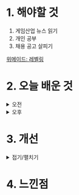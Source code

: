
# 1. 해야할 것

1. 게임산업 뉴스 읽기 
2. 개인 공부  
3. 채용 공고 살피기

[위메이드: 레벨링](https://www.wanted.co.kr/wd/217668)

# 2. 오늘 배운 것

<details>
<summary>오전</summary>

### 오늘의 뉴스

■ 볼텍스 게이밍, 블록체인 '크로마'와 전략적 파트너십 체결 
'볼텍스게이밍 (Vortex Gaming)'은 이더리움 레이어2 블록체인 '크로마 (Kroma)'와 전략적 파트너십을 체결했다고 13일 밝혔습니다. 게임 미디어 인벤(INVEN)의 웹3 계열사인 볼텍스게이밍은 콘텐츠 기반의 게임 커뮤니티로니어 프로토콜을 비롯해 마브렉스, 메타보라 싱가폴, 아이오트러스트 등 유명 웹3 업체들과 파트너십을 맺고 있습니다.

■ 시리즈 신작 AFK: 새로운 여정, 사전예약 시작
릴리스 게임즈(LILITH Games)는 자사에서 개발하고, 글로벌 게임 퍼블리셔 파라이트 게임즈(Farlight Games)에서 서비스하는 오픈필드 방치형 RPG 최신작 AFK: 새로운 여정(AFK Journey)의 사전예약 이벤트를 플레이스토어, 앱스토어 등 주요 앱마켓과 공식 홈페이지를 통해 진행한다고 오늘 공식 발표했습니다. 

■ 배그, 배그M, '뉴진스'와 콜라보 진행
크래프톤(대표 김창한)의 PUBG: 배틀그라운드와 배틀그라운드 모바일이 그룹 '뉴진스'와 대규모 컬래버레이션을 진행합니다. 이번 컬래버레이션을 통해 배틀그라운드와 배틀그라운드 모바일 이용자는 배틀그라운드 x 뉴진스 테마의 인게임 콘텐츠와 아이템을 게임 속에서 만나볼 수 있게 됩니다.

■ 서든어택 챔피언십 2024 시즌1 결승, 6월 15일 진행
넥슨의 FPS 게임 '서든어택' 공식 e스포츠 리그 '2024 서든어택 챔피언십 시즌 1'의 결승전이 6월 15일 진행됩니다. 5년 만에 전경기 오프라인으로 개막한 이번 대회는 대회 기간 내내 공식 클랜 간 치열한 경쟁이 이어져왔으며, 결승전은 오는 15일 오후 5시부터 서울 삼성동 프릭업 스튜디오 진행됩니다.

■ 엔씨 프로젝트 BSS, '호연'으로 이름 확정, 하반기 출시 
엔씨소프트가 스위칭 RPG 신작 '호연'의 BI와 티저 사이트를 13일 공개했습니다. 호연은 주인공 '유설'의 가문 '호연문'에서 유래한 단어로 '인연을 지키다'라는 호연문의 정신을 뜻합니다.

■ 윤석열 정부의 게임정책, 생성형 AI 시대에 맞춰야 
윤석열 정부의 지난 3년 게임 정책을 평가하는 포럼이 일간스포츠 주최로 12일 서울 중구 KG타워에서 개최됐습니다. 주최 측은 "게임 이용자 니즈는 점점 까다로워지고, 해외게임사의 진출은 나날이 확장하고 있다"며 "현재 우리 게임산업이 위기지만, 글로벌 시장의 진출로 이어지는 기회가 마련되길 기대한다"라고 바랐습니다.

■ '테일즈 오브 켄제라: 자우', 무료 체험판 공개
EA Originals와 Surgent Studios는 12일 액션 어드벤처 게임 '테일즈 오브 켄제라: 자우'의 무료 체험판을 6월 11일 PlayStation 5, Xbox Series X|S, PC용으로 공개한다고 밝혔습니다. 또한, 데모 공개와 함께 한정된 기간 동안 테일즈 오브 켄제라:자우를 25% 할인된 가격에 판매한하며, 첫 번째 업데이트인 1.1패치가 적용되어 게임플레이 개선 및 버그 수정이 적용됐습니다.
</details>


<details>
<summary>오후</summary>


</details>




# 3. 개선


<details>
<summary>접기/펼치기</summary>


</details>



# 4. 느낀점


